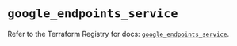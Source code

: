 # `google_endpoints_service`

Refer to the Terraform Registry for docs: [`google_endpoints_service`](https://registry.terraform.io/providers/hashicorp/google-beta/6.18.0/docs/resources/google_endpoints_service).

